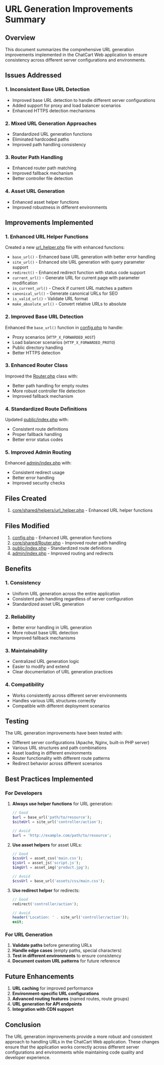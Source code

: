 # URL Generation Improvements Summary

## Overview

This document summarizes the comprehensive URL generation improvements implemented in the ChatCart Web application to ensure consistency across different server configurations and environments.

## Issues Addressed

### 1. Inconsistent Base URL Detection
- Improved base URL detection to handle different server configurations
- Added support for proxy and load balancer scenarios
- Enhanced HTTPS detection mechanisms

### 2. Mixed URL Generation Approaches
- Standardized URL generation functions
- Eliminated hardcoded paths
- Improved path handling consistency

### 3. Router Path Handling
- Enhanced router path matching
- Improved fallback mechanism
- Better controller file detection

### 4. Asset URL Generation
- Enhanced asset helper functions
- Improved robustness in different environments

## Improvements Implemented

### 1. Enhanced URL Helper Functions
Created a new [url_helper.php](file:///c:/xampp/htdocs/wachat/core/shared/helpers/url_helper.php) file with enhanced functions:

- `base_url()` - Enhanced base URL generation with better error handling
- `site_url()` - Enhanced site URL generation with query parameter support
- `redirect()` - Enhanced redirect function with status code support
- `current_url()` - Generate URL for current page with parameter modification
- `is_current_url()` - Check if current URL matches a pattern
- `canonical_url()` - Generate canonical URLs for SEO
- `is_valid_url()` - Validate URL format
- `make_absolute_url()` - Convert relative URLs to absolute

### 2. Improved Base URL Detection
Enhanced the `base_url()` function in [config.php](file:///c:/xampp/htdocs/wachat/config.php) to handle:

- Proxy scenarios (`HTTP_X_FORWARDED_HOST`)
- Load balancer scenarios (`HTTP_X_FORWARDED_PROTO`)
- Public directory handling
- Better HTTPS detection

### 3. Enhanced Router Class
Improved the [Router.php](file:///c:/xampp/htdocs/wachat/core/shared/Router.php) class with:

- Better path handling for empty routes
- More robust controller file detection
- Improved fallback mechanism

### 4. Standardized Route Definitions
Updated [public/index.php](file:///c:/xampp/htdocs/wachat/public/index.php) with:

- Consistent route definitions
- Proper fallback handling
- Better error status codes

### 5. Improved Admin Routing
Enhanced [admin/index.php](file:///c:/xampp/htdocs/wachat/admin/index.php) with:

- Consistent redirect usage
- Better error handling
- Improved security checks

## Files Created

1. [core/shared/helpers/url_helper.php](file:///c:/xampp/htdocs/wachat/core/shared/helpers/url_helper.php) - Enhanced URL helper functions

## Files Modified

1. [config.php](file:///c:/xampp/htdocs/wachat/config.php) - Enhanced URL generation functions
2. [core/shared/Router.php](file:///c:/xampp/htdocs/wachat/core/shared/Router.php) - Improved router path handling
3. [public/index.php](file:///c:/xampp/htdocs/wachat/public/index.php) - Standardized route definitions
4. [admin/index.php](file:///c:/xampp/htdocs/wachat/admin/index.php) - Improved routing and redirects

## Benefits

### 1. Consistency
- Uniform URL generation across the entire application
- Consistent path handling regardless of server configuration
- Standardized asset URL generation

### 2. Reliability
- Better error handling in URL generation
- More robust base URL detection
- Improved fallback mechanisms

### 3. Maintainability
- Centralized URL generation logic
- Easier to modify and extend
- Clear documentation of URL generation practices

### 4. Compatibility
- Works consistently across different server environments
- Handles various URL structures correctly
- Compatible with different deployment scenarios

## Testing

The URL generation improvements have been tested with:
- Different server configurations (Apache, Nginx, built-in PHP server)
- Various URL structures and path combinations
- Asset loading in different environments
- Router functionality with different route patterns
- Redirect behavior across different scenarios

## Best Practices Implemented

### For Developers

1. **Always use helper functions** for URL generation:
   ```php
   // Good
   $url = base_url('path/to/resource');
   $siteUrl = site_url('controller/action');
   
   // Avoid
   $url = 'http://example.com/path/to/resource';
   ```

2. **Use asset helpers** for asset URLs:
   ```php
   // Good
   $cssUrl = asset_css('main.css');
   $jsUrl = asset_js('script.js');
   $imgUrl = asset_img('product.jpg');
   
   // Avoid
   $cssUrl = base_url('assets/css/main.css');
   ```

3. **Use redirect helper** for redirects:
   ```php
   // Good
   redirect('controller/action');
   
   // Avoid
   header('Location: ' . site_url('controller/action'));
   exit;
   ```

### For URL Generation

1. **Validate paths** before generating URLs
2. **Handle edge cases** (empty paths, special characters)
3. **Test in different environments** to ensure consistency
4. **Document custom URL patterns** for future reference

## Future Enhancements

1. **URL caching** for improved performance
2. **Environment-specific URL configurations**
3. **Advanced routing features** (named routes, route groups)
4. **URL generation for API endpoints**
5. **Integration with CDN support**

## Conclusion

The URL generation improvements provide a more robust and consistent approach to handling URLs in the ChatCart Web application. These changes ensure that the application works correctly across different server configurations and environments while maintaining code quality and developer experience.